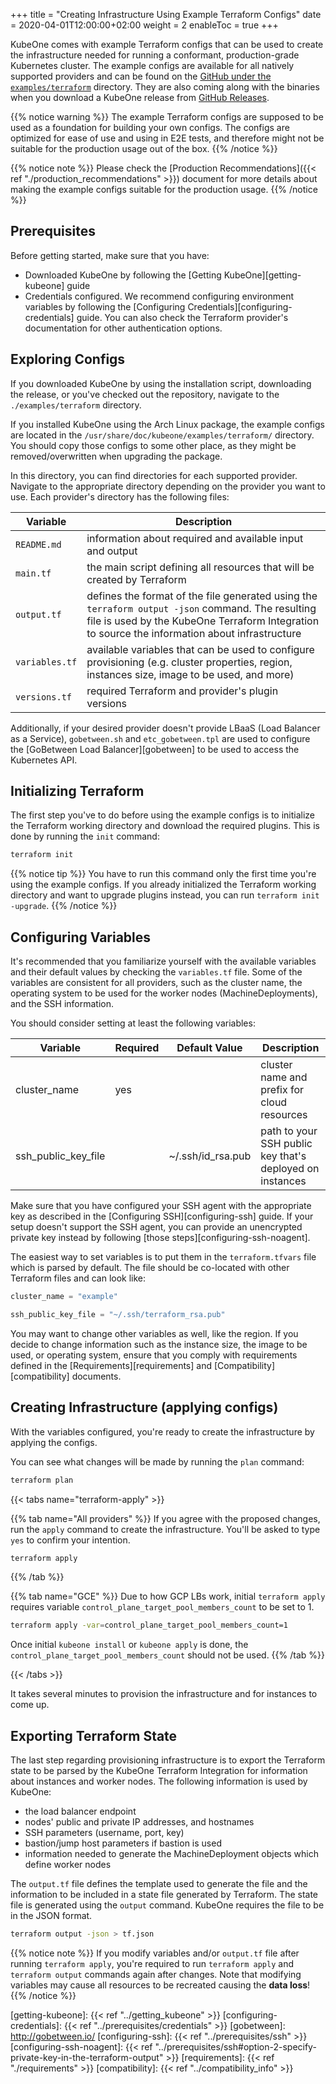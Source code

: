 +++
title = "Creating Infrastructure Using Example Terraform Configs"
date = 2020-04-01T12:00:00+02:00
weight = 2
enableToc = true
+++

KubeOne comes with example Terraform configs that can be used to create the
infrastructure needed for running a conformant, production-grade Kubernetes
cluster. The example configs are available for all natively supported
providers and can be found on the
[GitHub under the `examples/terraform`][terraform-configs-github]
directory. They are also coming along with the binaries when you download a
KubeOne release from [GitHub Releases][github-releases].

{{% notice warning %}}
The example Terraform configs are supposed to be used as a foundation for
building your own configs. The configs are optimized for ease of use and
using in E2E tests, and therefore might not be suitable for the production
usage out of the box.
{{% /notice %}}

{{% notice note %}}
Please check the
[Production Recommendations]({{< ref "./production_recommendations" >}})
document for more details about making the example configs suitable for
the production usage.
{{% /notice %}}

## Prerequisites

Before getting started, make sure that you have:

* Downloaded KubeOne by following the [Getting KubeOne][getting-kubeone] guide
* Credentials configured. We recommend configuring environment variables by
  following the [Configuring Credentials][configuring-credentials] guide.
  You can also check the Terraform provider's documentation for other
  authentication options.

## Exploring Configs

If you downloaded KubeOne by using the installation script, downloading the
release, or you've checked out the repository, navigate to the
`./examples/terraform` directory.

If you installed KubeOne using the Arch Linux
package, the example configs are located in the
`/usr/share/doc/kubeone/examples/terraform/` directory. You should copy those
configs to some other place, as they might be removed/overwritten when
upgrading the package.

In this directory, you can find directories for each supported provider.
Navigate to the appropriate directory depending on the provider you want to
use. Each provider's directory has the following files:

| Variable       | Description                                                                                                                                                                                         |
| -------------- | --------------------------------------------------------------------------------------------------------------------------------------------------------------------------------------------------- |
| `README.md`    | information about required and available input and output                                                                                                                                           |
| `main.tf`      | the main script defining all resources that will be created by Terraform                                                                                                                            |
| `output.tf`    | defines the format of the file generated using the `terraform output -json` command. The resulting file is used by the KubeOne Terraform Integration to source the information about infrastructure |
| `variables.tf` | available variables that can be used to configure provisioning (e.g. cluster properties, region, instances size, image to be used, and more)                                                        |
| `versions.tf`  | required Terraform and provider's plugin versions                                                                                                                                                   |

Additionally, if your desired provider doesn't provide LBaaS (Load Balancer as
a Service), `gobetween.sh` and `etc_gobetween.tpl` are used to configure the
[GoBetween Load Balancer][gobetween] to be used to access the Kubernetes API.

## Initializing Terraform

The first step you've to do before using the example configs is to initialize
the Terraform working directory and download the required plugins.
This is done by running the `init` command:

```bash
terraform init
```

{{% notice tip %}}
You have to run this command only the first time you're using the example
configs. If you already initialized the Terraform working directory and want to
upgrade plugins instead, you can run `terraform init -upgrade`.
{{% /notice %}}

## Configuring Variables

It's recommended that you familiarize yourself with the available variables and
their default values by checking the `variables.tf` file. Some of the variables
are consistent for all providers, such as the cluster name, the operating
system to be used for the worker nodes (MachineDeployments), and the SSH
information.

You should consider setting at least the following variables:

| Variable            | Required | Default Value     | Description                                              |
| ------------------- | -------- | ----------------- | -------------------------------------------------------- |
| cluster_name        | yes      |                   | cluster name and prefix for cloud resources              |
| ssh_public_key_file |          | ~/.ssh/id_rsa.pub | path to your SSH public key that's deployed on instances |

Make sure that you have configured your SSH agent with the appropriate key as
described in the [Configuring SSH][configuring-ssh] guide. If your setup
doesn't support the SSH agent, you can provide an unencrypted private key
instead by following [those steps][configuring-ssh-noagent].

The easiest way to set variables is to put them in the `terraform.tfvars` file
which is parsed by default. The file should be co-located with other Terraform
files and can look like:

```terraform
cluster_name = "example"

ssh_public_key_file = "~/.ssh/terraform_rsa.pub"
```

You may want to change other variables as well, like the region.
If you decide to change information such as the instance size, the image
to be used, or operating system, ensure that you comply with requirements
defined in the [Requirements][requirements] and [Compatibility][compatibility]
documents.

## Creating Infrastructure (applying configs)

With the variables configured, you're ready to create the infrastructure by
applying the configs.

You can see what changes will be made by running the `plan` command:

```bash
terraform plan
```

{{< tabs name="terraform-apply" >}}

{{% tab name="All providers" %}}
If you agree with the proposed changes, run the `apply` command to create
the infrastructure. You'll be asked to type `yes` to confirm your intention.
```bash
terraform apply
```
{{% /tab %}}

{{% tab name="GCE" %}}
Due to how GCP LBs work, initial `terraform apply` requires variable
`control_plane_target_pool_members_count` to be set to 1.

```bash
terraform apply -var=control_plane_target_pool_members_count=1
```

Once initial `kubeone install` or `kubeone apply` is done, the `control_plane_target_pool_members_count` should not be
used.
{{% /tab %}}

{{< /tabs >}}

It takes several minutes to provision the infrastructure and for instances to
come up.

## Exporting Terraform State

The last step regarding provisioning infrastructure is to export the Terraform
state to be parsed by the KubeOne Terraform Integration for information about
instances and worker nodes. The following information is used by KubeOne:

* the load balancer endpoint
* nodes' public and private IP addresses, and hostnames
* SSH parameters (username, port, key)
* bastion/jump host parameters if bastion is used
* information needed to generate the MachineDeployment objects which define
  worker nodes

The `output.tf` file defines the template used to generate the file and the
information to be included in a state file generated by Terraform.
The state file is generated using the `output` command. KubeOne requires the
file to be in the JSON format.

```bash
terraform output -json > tf.json
```

{{% notice note %}}
If you modify variables and/or `output.tf` file after running
`terraform apply`, you're required to run `terraform apply` and
`terraform output` commands again after changes. Note that modifying variables
may cause all resources to be recreated causing the **data loss**!
{{% /notice %}}

[terraform-configs-github]: https://github.com/kubermatic/kubeone/tree/master/examples/terraform
[github-releases]: https://github.com/kubermatic/kubeone/releases
[getting-kubeone]: {{< ref "../getting_kubeone" >}}
[configuring-credentials]: {{< ref "../prerequisites/credentials" >}}
[gobetween]: http://gobetween.io/
[configuring-ssh]: {{< ref "../prerequisites/ssh" >}}
[configuring-ssh-noagent]: {{< ref "../prerequisites/ssh#option-2-specify-private-key-in-the-terraform-output" >}}
[requirements]: {{< ref "./requirements" >}}
[compatibility]: {{< ref "../compatibility_info" >}}
